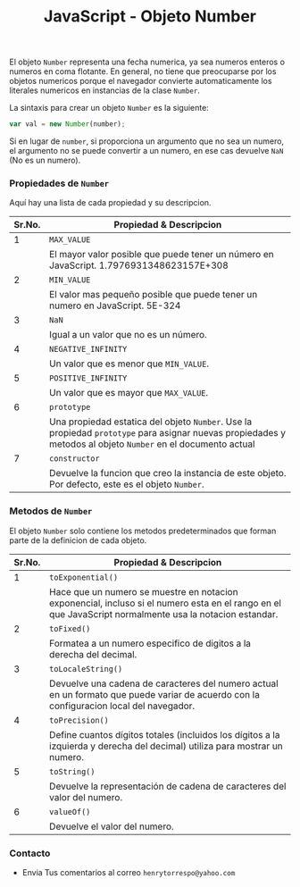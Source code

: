 ﻿---
title: JavaScript - Objeto Number
description: El objeto `Number` es un objeto envolvente que permite trabajar con valores numericos. 
categories: Blog
comments: true
---

El objeto `Number` representa una fecha numerica, ya sea numeros enteros o numeros en coma flotante. En general, no tiene que preocuparse por los objetos numericos porque el navegador convierte automaticamente los literales numericos en instancias de la clase `Number`.
	
La sintaxis para crear un objeto `Number` es la siguiente:

```JavaScript
var val = new Number(number);
```

Si en lugar de `number`, si proporciona un argumento que no sea un numero, el argumento no se puede convertir a un numero, en ese cas devuelve `NaN` (No es un numero).

### Propiedades de `Number`

Aquí hay una lista de cada propiedad y su descripcion.

| Sr.No. |	Propiedad & Descripcion  |
|--------|---------------------------|
| 1      | `MAX_VALUE`               |
|        | El mayor valor posible que puede tener un número en JavaScript. 1.7976931348623157E+308|
| 2      | `MIN_VALUE`               |
|        | El valor mas pequeño posible que puede tener un numero en JavaScript. 5E-324                 |
| 3      |  `NaN`                    |
|        | Igual a un valor que no es un número. |
| 4      | `NEGATIVE_INFINITY`       |
|        | Un valor que es menor que `MIN_VALUE`.|
| 5      | `POSITIVE_INFINITY`       |
|        | Un valor que es mayor que `MAX_VALUE`. |
| 6      | `prototype`               |
|        | Una propiedad estatica del objeto `Number`. Use la propiedad `prototype` para asignar nuevas propiedades y metodos al objeto `Number` en el documento actual            |
| 7      | `constructor`             |
|        | Devuelve la funcion que creo la instancia de este objeto. Por defecto, este es el objeto `Number`.|

### Metodos de `Number`

El objeto `Number` solo contiene los metodos predeterminados que forman parte de la definicion de cada objeto.

| Sr.No. |	Propiedad & Descripcion  |
|--------|---------------------------|
| 1      | `toExponential()`         |
|        | Hace que un numero se muestre en notacion exponencial, incluso si el numero esta en el rango en el que JavaScript normalmente usa la notacion estandar.            |
| 2      | `toFixed()`               |
|        | Formatea a un numero especifico de digitos a la derecha del decimal.    |
| 3      | `toLocaleString()`        |
|        | Devuelve una cadena de caracteres del numero actual en un formato que puede variar de acuerdo con la configuracion local del  navegador. |
| 4      | `toPrecision()`           |
|        | Define cuantos dígitos totales (incluidos los dígitos a la izquierda y derecha del decimal) utiliza para mostrar un numero. |
| 5      | `toString()`              |
|        | Devuelve la representación de cadena de caracteres del valor del numero. |
| 6      | `valueOf()`               |
|        | Devuelve el valor del numero. |


### Contacto

- Envia Tus comentarios al correo `henrytorrespo@yahoo.com`
